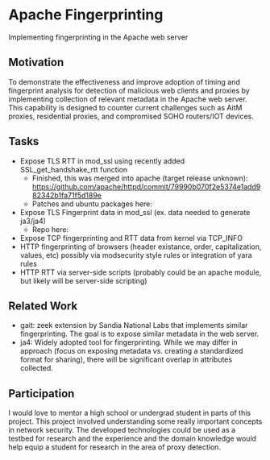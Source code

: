 # Apache Fingerprinting
Implementing fingerprinting in the Apache web server

## Motivation
To demonstrate the effectiveness and improve adoption of timing and fingerprint analysis for detection of malicious web clients and proxies by implementing collection of relevant metadata in the Apache web server. This capability is designed to counter current challenges such as AitM proxies, residential proxies, and compromised SOHO routers/IOT devices.

## Tasks
  - Expose TLS RTT in mod_ssl using recently added SSL_get_handshake_rtt function
    - Finished, this was merged into apache (target release unknown): https://github.com/apache/httpd/commit/79990b070f2e5374e1add982342b1fa71f5d189e
    - Patches and ubuntu packages here: 
  - Expose TLS Fingerprint data in mod_ssl (ex. data needed to generate ja3/ja4)
    - Repo here:
  - Expose TCP fingerprinting and RTT data from kernel via TCP_INFO
  - HTTP fingerprinting of browsers (header existance, order, capitalization, values, etc) possibly via modsecurity style rules or integration of yara rules
  - HTTP RTT via server-side scripts (probably could be an apache module, but likely will be server-side scripting)

## Related Work
  - gait: zeek extension by Sandia National Labs that implements similar fingerprinting. The goal is to expose similar metadata in the web server.
  - ja4: Widely adopted tool for fingerprinting. While we may differ in approach (focus on exposing metadata vs. creating a standardized format for sharing), there will be significant overlap in attributes collected.

## Participation
I would love to mentor a high school or undergrad student in parts of this project. This project involved understanding some really important concepts in network security. The developed technologies could be used as a testbed for research and the experience and the domain knowledge would help equip a student for research in the area of proxy detection.


